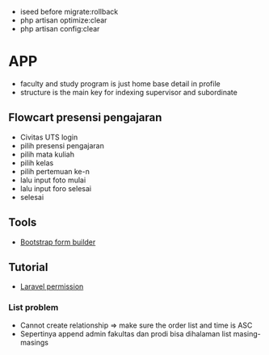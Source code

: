 -   iseed before migrate:rollback
-   php artisan optimize:clear
-   php artisan config:clear

# APP

-   faculty and study program is just home base detail in profile
-   structure is the main key for indexing supervisor and subordinate

## Flowcart presensi pengajaran

-   Civitas UTS login
-   pilih presensi pengajaran
-   pilih mata kuliah
-   pilih kelas
-   pilih pertemuan ke-n
-   lalu input foto mulai
-   lalu input foro selesai
-   selesai

##

## Tools

-   [Bootstrap form builder](https://startbootstrap.com/sb-form-builder)

## Tutorial

-   [Laravel permission](https://imansugirman.com/menggunakan-laravel-permission-dari-spatie)

### List problem

-   Cannot create relationship => make sure the order list and time is ASC
-   Sepertinya append admin fakultas dan prodi bisa dihalaman list masing-masings
